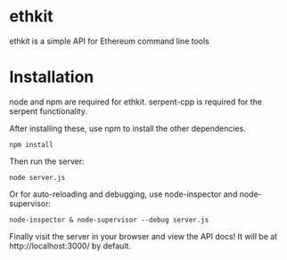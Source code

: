 ethkit
======

ethkit is a simple API for Ethereum command line tools

Installation
======

node and npm are required for ethkit. serpent-cpp is required for the serpent functionality.

After installing these, use npm to install the other dependencies.
```
npm install
```

Then run the server:
```
node server.js
```

Or for auto-reloading and debugging, use node-inspector and node-supervisor: 
```
node-inspector & node-supervisor --debug server.js 
```

Finally visit the server in your browser and view the API docs! It will be at http://localhost:3000/ by default.
